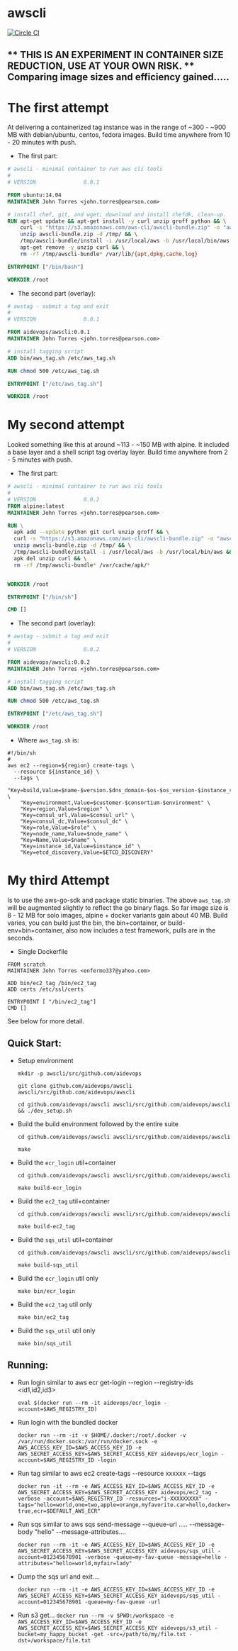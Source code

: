 awscli
======

[![Circle CI](https://circleci.com/gh/aidevops/awscli.svg?style=svg)](https://circleci.com/gh/aidevops/awscli)

** THIS IS AN EXPERIMENT IN CONTAINER SIZE REDUCTION, USE AT YOUR OWN RISK. **
Comparing image sizes and efficiency gained.....
------------------------------------------------

The first attempt
=================

At delivering a containerized tag instance was in the range of ~300 - ~900 MB with debian/ubuntu, centos, fedora images. Build time anywhere from 10 - 20 minutes with push.

- The first part:

``` Dockerfile
# awscli - minimal container to run aws cli tools
#
# VERSION               0.0.1

FROM ubuntu:14.04
MAINTAINER John Torres <john.torres@pearson.com>

# install chef, git, and wget; download and install chefdk, clean-up.
RUN apt-get update && apt-get install -y curl unzip groff python && \
    curl -s "https://s3.amazonaws.com/aws-cli/awscli-bundle.zip" -o "awscli-bundle.zip" && \
    unzip awscli-bundle.zip -d /tmp/ && \
    /tmp/awscli-bundle/install -i /usr/local/aws -b /usr/local/bin/aws && \
    apt-get remove -y unzip curl && \
    rm -rf /tmp/awscli-bundle* /var/lib/{apt,dpkg,cache,log}

ENTRYPOINT ["/bin/bash"]

WORKDIR /root

```

- The second part (overlay):

``` Dockerfile
# awstag - submit a tag and exit
#
# VERSION               0.0.1

FROM aidevops/awscli:0.0.1
MAINTAINER John Torres <john.torres@pearson.com>

# install tagging script
ADD bin/aws_tag.sh /etc/aws_tag.sh

RUN chmod 500 /etc/aws_tag.sh

ENTRYPOINT ["/etc/aws_tag.sh"]

WORKDIR /root


```

My second attempt
=================

Looked something like this at around ~113 - ~150 MB with alpine. It included a base layer and a shell script tag overlay layer. Build time anywhere from 2 - 5 minutes with push.



- The first part:

``` Dockerfile
# awscli - minimal container to run aws cli tools
#
# VERSION               0.0.2
FROM alpine:latest
MAINTAINER John Torres <john.torres@pearson.com>

RUN \
  apk add --update python git curl unzip groff && \
  curl -s "https://s3.amazonaws.com/aws-cli/awscli-bundle.zip" -o "awscli-bundle.zip" && \
  unzip awscli-bundle.zip -d /tmp/ && \
  /tmp/awscli-bundle/install -i /usr/local/aws -b /usr/local/bin/aws && \
  apk del unzip curl && \
  rm -rf /tmp/awscli-bundle* /var/cache/apk/*


WORKDIR /root

ENTRYPOINT ["/bin/sh"]

CMD []

```

- The second part (overlay):


``` Dockerfile
# awstag - submit a tag and exit
#
# VERSION               0.0.2

FROM aidevops/awscli:0.0.2
MAINTAINER John Torres <john.torres@pearson.com>

# install tagging script
ADD bin/aws_tag.sh /etc/aws_tag.sh

RUN chmod 500 /etc/aws_tag.sh

ENTRYPOINT ["/etc/aws_tag.sh"]

WORKDIR /root

```

- Where `aws_tag.sh` is:

```
#!/bin/sh
#
aws ec2 --region=${region} create-tags \
  --resource ${instance_id} \
  --tags \
    "Key=build,Value=$name-$version.$dns_domain-$os-$os_version-$instance_size@$cluster_size" \
    "Key=environment,Value=$customer-$consortium-$environment" \
    "Key=region,Value=$region" \
    "Key=consul_url,Value=$consul_url" \
    "Key=consul_dc,Value=$consul_dc" \
    "Key=role,Value=$role" \
    "Key=node_name,Value=$node_name" \
    "Key=Name,Value=$name" \
    "Key=instance_id,Value=$instance_id" \
    "Key=etcd_discovery,Value=$ETCD_DISCOVERY"
```


My third Attempt
================

Is to use the aws-go-sdk and package static binaries. The above `aws_tag.sh` will
be augmented slightly to reflect the go binary flags. So far image size is 8 - 12 MB for
solo images, alpine + docker variants gain about 40 MB. Build varies, you can build just the bin, the bin+container, or build-env+bin+container, also now includes a test framework, pulls are in the seconds.

- Single Dockerfile

```
FROM scratch
MAINTAINER John Torres <enfermo337@yahoo.com>

ADD bin/ec2_tag /bin/ec2_tag
ADD certs /etc/ssl/certs

ENTRYPOINT [ "/bin/ec2_tag"]
CMD []
```

See below for more detail.


Quick Start:
-----------

- Setup environment

  `mkdir -p awscli/src/github.com/aidevops`

  `git clone github.com/aidevops/awscli awscli/src/github.com/aidevops/awscli`

  `cd github.com/aidevops/awscli awscli/src/github.com/aidevops/awscli && ./dev_setup.sh`



- Build the build environment followed by the entire suite

  `cd github.com/aidevops/awscli awscli/src/github.com/aidevops/awscli`

  `make`

- Build the `ecr_login` util+container

  `cd github.com/aidevops/awscli awscli/src/github.com/aidevops/awscli`

  `make build-ecr_login`

- Build the `ec2_tag` util+container

  `cd github.com/aidevops/awscli awscli/src/github.com/aidevops/awscli`

  `make build-ec2_tag`

- Build the `sqs_util` util+container

  `cd github.com/aidevops/awscli awscli/src/github.com/aidevops/awscli`

  `make build-sqs_util`

- Build the `ecr_login` util only

  `make bin/ecr_login`

- Build the `ec2_tag` util only

  `make bin/ec2_tag`

- Build the `sqs_util` util only

  `make bin/sqs_util`


Running:
-------

- Run login similar to aws ecr get-login --region <region> --registry-ids <id1,id2,id3> 

  `eval $(docker run --rm -it aidevops/ecr_login -account=$AWS_REGISTRY_ID)`

- Run login with the bundled docker

  `docker run --rm -it -v $HOME/.docker:/root/.docker -v /var/run/docker.sock:/var/run/docker.sock -e AWS_ACCESS_KEY_ID=$AWS_ACCESS_KEY_ID -e AWS_SECRET_ACCESS_KEY=$AWS_SECRET_ACCESS_KEY aidevops/ecr_login -account=$AWS_REGISTRY_ID -login`

- Run tag similar to aws ec2 create-tags --resource xxxxxx --tags  

  `docker run -it --rm -e AWS_ACCESS_KEY_ID=$AWS_ACCESS_KEY_ID -e AWS_SECRET_ACCESS_KEY=$AWS_SECRET_ACCESS_KEY aidevops/ec2_tag -verbose -account=$AWS_REGISTRY_ID -resources="i-XXXXXXXXX" -tags="hello=world,one=two,apple=orange,myfavorite.car=hello,docker=true,ecr=$DEFAULT_AWS_ECR"`

- Run sqs similar to aws sqs send-message --queue-url ..... --message-body "hello" --message-attributes....

  `docker run --rm -it -e AWS_ACCESS_KEY_ID=$AWS_ACCESS_KEY_ID -e AWS_SECRET_ACCESS_KEY=$AWS_SECRET_ACCESS_KEY aidevops/sqs_util -account=012345678901 -verbose -queue=my-fav-queue -message=hello -attributes="hello=world,myfair=lady"`
 
- Dump the sqs url and exit....

  `docker run --rm -it -e AWS_ACCESS_KEY_ID=$AWS_ACCESS_KEY_ID -e AWS_SECRET_ACCESS_KEY=$AWS_SECRET_ACCESS_KEY aidevops/sqs_util -account=012345678901 -queue=my-fav-queue -url`

- Run s3 get...
  `docker run --rm -v $PWD:/workspace -e AWS_ACCESS_KEY_ID=$AWS_ACCESS_KEY_ID -e AWS_SECRET_ACCESS_KEY=$AWS_SECRET_ACCESS_KEY aidevops/s3_util -bucket=my_happy_bucket -get -src=/path/to/my/file.txt -dst=/workspace/file.txt`
